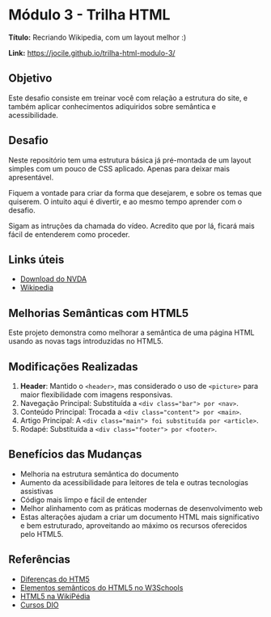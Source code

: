 # Módulo 3 - Trilha HTML

**Título:** Recriando Wikipedia, com um layout melhor :)

**Link:** <https://jocile.github.io/trilha-html-modulo-3/>

## Objetivo

Este desafio consiste em treinar você com relação a estrutura do site, e também aplicar conhecimentos adiquiridos sobre semântica e acessibilidade.

## Desafio

Neste repositório tem uma estrutura básica já pré-montada de um layout simples com um pouco de CSS aplicado. Apenas para deixar mais apresentável.

Fiquem a vontade para criar da forma que desejarem, e sobre os temas que quiserem. O intuito aqui é divertir, e ao mesmo tempo aprender com o desafio.

Sigam as intruções da chamada do vídeo. Acredito que por lá, ficará mais fácil de entenderem como proceder.

## Links úteis

- [Download do NVDA](https://www.nvaccess.org/download/)
- [Wikipedia](https://pt.wikipedia.org/)

## Melhorias Semânticas com HTML5

Este projeto demonstra como melhorar a semântica de uma página HTML usando as novas tags introduzidas no HTML5.

## Modificações Realizadas

1. **Header**: Mantido o `<header>`, mas considerado o uso de `<picture>` para maior flexibilidade com imagens responsivas.
2. Navegação Principal: Substituída a `<div class="bar"> por <nav>`.
3. Conteúdo Principal: Trocada a `<div class="content"> por <main>`.
4. Artigo Principal: A `<div class="main"> foi substituída por <article>`.
5. Rodapé: Substituída a `<div class="footer"> por <footer>`.

## Benefícios das Mudanças

- Melhoria na estrutura semântica do documento
- Aumento da acessibilidade para leitores de tela e outras tecnologias assistivas
- Código mais limpo e fácil de entender
- Melhor alinhamento com as práticas modernas de desenvolvimento web
- Estas alterações ajudam a criar um documento HTML mais significativo e bem estruturado, aproveitando ao máximo os recursos oferecidos pelo HTML5.

## Referências

- [Diferenças do HTM5](https://www.w3.org/TR/html5-diff/)
- [Elementos semânticos do HTML5 no W3Schools](https://www.w3schools.com/html/html5_semantic_elements.asp)
- [HTML5 na WikiPédia](https://pt.wikipedia.org/wiki/HTML5#Logo_do_HTML5)
- [Cursos DIO](https://web.dio.me/home)
